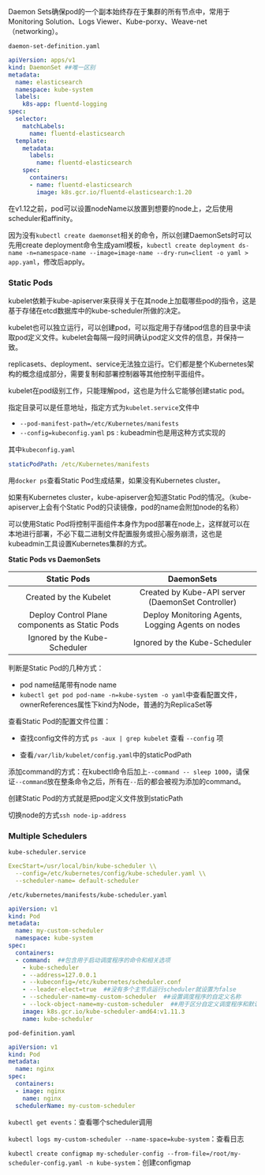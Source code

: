 Daemon Sets确保pod的一个副本始终存在于集群的所有节点中，常用于Monitoring Solution、Logs Viewer、Kube-porxy、Weave-net（networking）。

`daemon-set-definition.yaml`

```yaml
apiVersion: apps/v1
kind: DaemonSet ##唯一区别
metadata:
  name: elasticsearch
  namespace: kube-system
  labels:
    k8s-app: fluentd-logging
spec:
  selector:
    matchLabels:
      name: fluentd-elasticsearch
  template:
    metadata:
      labels:
        name: fluentd-elasticsearch
    spec:
      containers:
      - name: fluentd-elasticsearch
        image: k8s.gcr.io/fluentd-elasticsearch:1.20
```

在v1.12之前，pod可以设置nodeName以放置到想要的node上，之后使用scheduler和affinity。

因为没有`kubectl create daemonset`相关的命令，所以创建DaemonSets时可以先用create deployment命令生成yaml模板，`kubectl create deployment ds-name -n=namespace-name --image=image-name --dry-run=client -o yaml > app.yaml`，修改后apply。

### Static Pods

kubelet依赖于kube-apiserver来获得关于在其node上加载哪些pod的指令，这是基于存储在etcd数据库中的kube-scheduler所做的决定。

kubelet也可以独立运行，可以创建pod，可以指定用于存储pod信息的目录中读取pod定义文件。kubelet会每隔一段时间确认pod定义文件的信息，并保持一致。

replicasets、deployment、service无法独立运行。它们都是整个Kubernetes架构的概念组成部分，需要复制和部署控制器等其他控制平面组件。

kubelet在pod级别工作，只能理解pod，这也是为什么它能够创建static pod。

指定目录可以是任意地址，指定方式为`kubelet.service`文件中

- `--pod-manifest-path=/etc/Kubernetes/manifests`
- `--config=kubeconfig.yaml` ps : kubeadmin也是用这种方式实现的

其中`kubeconfig.yaml`

```yaml
staticPodPath: /etc/Kubernetes/manifests
```

用`docker ps`查看Static Pod生成结果，如果没有Kubernetes cluster。

如果有Kubernetes cluster，kube-apiserver会知道Static Pod的情况。（kube-apiserver上会有个Static Pod的只读镜像，pod的name会附加node的名称）

可以使用Static Pod将控制平面组件本身作为pod部署在node上，这样就可以在本地进行部署，不必下载二进制文件配置服务或担心服务崩溃，这也是kubeadmin工具设置Kubernetes集群的方式。



**Static Pods vs DaemonSets**

|                  Static Pods                   |                    DaemonSets                     |
| :--------------------------------------------: | :-----------------------------------------------: |
|             Created by the Kubelet             | Created by Kube-API server (DaemonSet Controller) |
| Deploy Control Plane components as Static Pods | Deploy Monitoring Agents, Logging Agents on nodes |
|         Ignored by the Kube-Scheduler          |           Ignored by the Kube-Scheduler           |



判断是Static Pod的几种方式：

- pod name结尾带有node name
- `kubectl get pod pod-name -n=kube-system -o yaml`中查看配置文件，ownerReferences属性下kind为Node，普通的为ReplicaSet等

查看Static Pod的配置文件位置：

- 查找config文件的方式 `ps -aux | grep kubelet` 查看 `--config` 项

- 查看`/var/lib/kubelet/config.yaml`中的staticPodPath



添加command的方式：在kubectl命令后加上`--command -- sleep 1000`，请保证`--command`放在整条命令之后，所有在`--`后的都会被视为添加的command。

创建Static Pod的方式就是把pod定义文件放到staticPath

切换node的方式`ssh node-ip-address`

### Multiple Schedulers

`kube-scheduler.service`

```yaml
ExecStart=/usr/local/bin/kube-scheduler \\
  --config=/etc/kubernetes/config/kube-scheduler.yaml \\
  --scheduler-name= default-scheduler  
```

`/etc/kubernetes/manifests/kube-scheduler.yaml  `

```yaml
apiVersion: v1
kind: Pod
metadata:
  name: my-custom-scheduler
  namespace: kube-system
spec:
  containers:
  - command:  ##包含用于启动调度程序的命令和相关选项
    - kube-scheduler
    - --address=127.0.0.1
    - --kubeconfig=/etc/kubernetes/scheduler.conf
    - --leader-elect=true  ##没有多个主节点运行scheduler就设置为false
    - --scheduler-name=my-custom-scheduler  ##设置调度程序的自定义名称
    - --lock-object-name=my-custom-scheduler  ##用于区分自定义调度程序和默认调度程序
    image: k8s.gcr.io/kube-scheduler-amd64:v1.11.3
    name: kube-scheduler
```

`pod-definition.yaml`

```yaml
apiVersion: v1
kind: Pod
metadata:
  name: nginx
spec:
  containers:
  - image: nginx
    name: nginx
  schedulerName: my-custom-scheduler
```

`kubectl get events`：查看哪个scheduler调用

`kubectl logs my-custom-scheduler --name-space=kube-system`：查看日志

`kubectl create configmap my-scheduler-config --from-file=/root/my-scheduler-config.yaml -n kube-system`：创建configmap